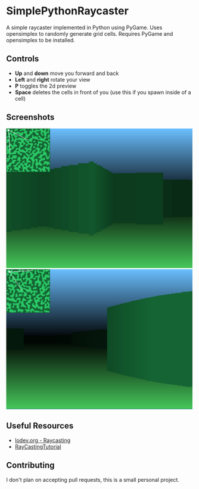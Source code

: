 # SimplePythonRaycaster
A simple raycaster implemented in Python using PyGame. Uses opensimplex to randomly generate grid cells. Requires PyGame and opensimplex to be installed.

## Controls
* __Up__ and __down__ move you forward and back
* __Left__ and __right__ rotate your view
* __P__ toggles the 2d preview
* __Space__ deletes the cells in front of you (use this if you spawn inside of a cell)

## Screenshots
<img src="images/raycaster_screenshot1.png" alt="drawing" width="500px"/>
<img src="images/raycaster_screenshot2.png" alt="drawing" width="500px"/>

## Useful Resources
* [lodev.org - Raycasting](https://lodev.org/cgtutor/raycasting.html)
* [RayCastingTutorial](https://github.com/vinibiavatti1/RayCastingTutorial)

## Contributing
I don't plan on accepting pull requests, this is a small personal project.
